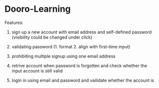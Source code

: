 # Dooro-Learning

Features:
1. sign up a new account with email address and self-defined password (visibility could be changed under click)

2. validating password (1. format 2. align with first-time input)

3. prohibiting multiple signup using one email address

4. retrive account when password is forgotten and check whether the input account is still valid

5. login in using email and password and vailidate whether the account is 
